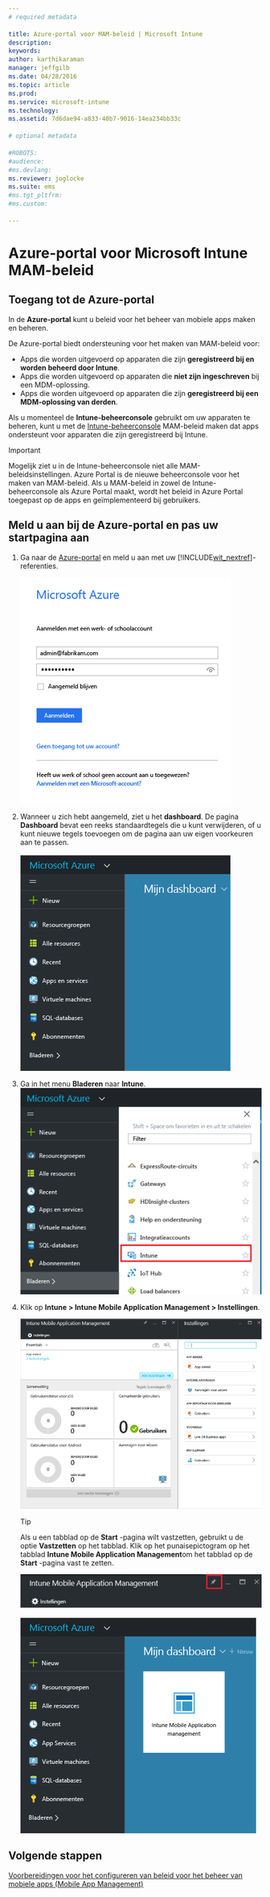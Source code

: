 ```yaml
---
# required metadata

title: Azure-portal voor MAM-beleid | Microsoft Intune
description:
keywords:
author: karthikaraman
manager: jeffgilb
ms.date: 04/28/2016
ms.topic: article
ms.prod:
ms.service: microsoft-intune
ms.technology:
ms.assetid: 7d6dae94-a833-40b7-9016-14ea234bb33c

# optional metadata

#ROBOTS:
#audience:
#ms.devlang:
ms.reviewer: joglocke
ms.suite: ems
#ms.tgt_pltfrm:
#ms.custom:

---
```


# Azure-portal voor Microsoft Intune MAM-beleid
## Toegang tot de Azure-portal
In de **Azure-portal** kunt u beleid voor het beheer van mobiele apps maken en beheren.

De Azure-portal biedt ondersteuning voor het maken van MAM-beleid voor:
- Apps die worden uitgevoerd op apparaten die zijn **geregistreerd bij en worden beheerd door Intune**.
- Apps die worden uitgevoerd op apparaten die **niet zijn ingeschreven** bij een MDM-oplossing.
- Apps die worden uitgevoerd op apparaten die zijn **geregistreerd bij een MDM-oplossing van derden**.

Als u momenteel de **Intune-beheerconsole** gebruikt om uw apparaten te beheren, kunt u met de [Intune-beheerconsole](configure-and-deploy-mobile-application-management-policies-in-the-microsoft-intune-console.md) MAM-beleid maken dat apps ondersteunt voor apparaten die zijn geregistreerd bij Intune.
>[!IMPORTANT]
> Mogelijk ziet u in de Intune-beheerconsole niet alle MAM-beleidsinstellingen. Azure Portal is de nieuwe beheerconsole voor het maken van MAM-beleid. Als u MAM-beleid in zowel de Intune-beheerconsole als Azure Portal maakt, wordt het beleid in Azure Portal toegepast op de apps en geïmplementeerd bij gebruikers.

## Meld u aan bij de Azure-portal en pas uw startpagina aan

1.  Ga naar de [Azure-portal](https://portal.azure.com) en meld u aan met uw [!INCLUDE[wit_nextref](../includes/wit_nextref_md.md)]-referenties.

    ![Schermopname van de aanmeldpagina van de Azure-portal](../media/AppManagement/AzurePortal_MAMSigninPage.png)

2.  Wanneer u zich hebt aangemeld, ziet u het **dashboard**. De pagina **Dashboard** bevat een reeks standaardtegels die u kunt verwijderen, of u kunt nieuwe tegels toevoegen om de pagina aan uw eigen voorkeuren aan te passen.

    ![Schermopname van het dashboard van de Azure-portal](../media/AppManagement/AzurePortal_MAMStartboard_NoMAM.png)

3.  Ga in het menu **Bladeren** naar **Intune**.![Schermopname van het menu Bladeren waarin Intune is gemarkeerd](../media/AppManagement/AzurePortal_MAM_Browse_Intune.png)

4.  Klik op **Intune > Intune Mobile Application Management > Instellingen**.

    ![Schermopname van het tabblad Intune Mobile Application Management](../media/AppManagement/AzurePortal_MAM_Mainblade.png)

    > [!TIP]
    > Als u een tabblad op de **Start** -pagina wilt vastzetten, gebruikt u de optie **Vastzetten** op het tabblad.  Klik op het punaisepictogram op het tabblad **Intune Mobile Application Management**om het tabblad op de **Start** -pagina vast te zetten.

    ![Schermopname van het tabblad Intune Mobile Application Management waarop het pictogram Vastmaken is gemarkeerd](../media/AppManagement/AzurePortal_MAM_PinBladeAction.png)

    ![Schermopname van het dashboard met de vastgemaakte Intune-tegel](../media/AppManagement/AzurePortal_MAM_Startboard_withMAM.png)
## Volgende stappen
[Voorbereidingen voor het configureren van beleid voor het beheer van mobiele apps (Mobile App Management)](get-ready-to-configure-mobile-app-management-policies-with-microsoft-intune.md)


<!--HONumber=Jun16_HO2-->


